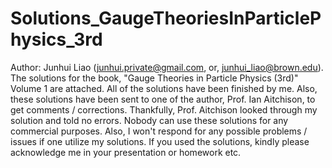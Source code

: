 # Solutions_GaugeTheoriesInParticlePhysics_3rd
Author: Junhui Liao (junhui.private@gmail.com, or, junhui_liao@brown.edu).
The solutions for the book, "Gauge Theories in Particle Physics (3rd)" Volume 1 are attached. All of the solutions have been finished by me. Also, these solutions have been sent to one of the author, Prof. Ian Aitchison, to get comments / corrections. Thankfully, Prof. Aitchison looked through my solution and told no errors.
Nobody can use these solutions for any commercial purposes. Also, I won't respond for any possible problems / issues if one utilize my solutions. 
If you used the solutions, kindly please acknowledge me in your presentation or homework etc.
